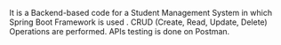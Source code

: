 It is a Backend-based code for a Student Management System in which Spring Boot Framework is used .
CRUD (Create, Read, Update, Delete) Operations are performed.
APIs testing is done on Postman.
